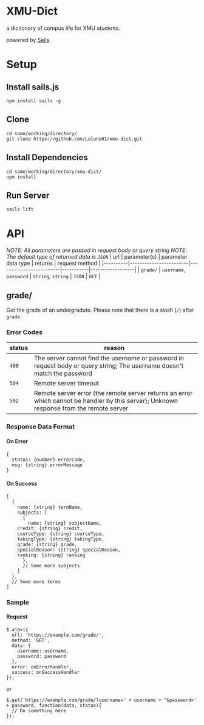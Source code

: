 # XMU-Dict
a dictionary of compus life for XMU students.

powered by [Sails](http://sailsjs.org).

# Setup
## Install sails.js
```
npm install sails -g
```

## Clone
```
cd some/working/directory/
git clone https://github.com/Luluno01/xmu-dict.git
```

## Install Dependencies
```
cd some/working/directory/xmu-dict/
npm install
```

## Run Server
```
sails lift
```
# API
*NOTE: All parameters are passed in request body or query string*
*NOTE: The default type of returned data is `JSON`*
|   url    |      parameter(s)      |   parameter data type   |  returns  |  request method  |
|----------|------------------------|-------------------------|-----------|------------------|
| `grade/` | `username`, `password` |   `string`, `string`    |  `JSON`   |      `GET`       |

## grade/
Get the grade of an undergradute. 
Please note that there is a slash (`/`) after `grade`.

### Error Codes
| status | reason |
|--------|--------|
| `400`  | The server cannot find the username or password in request body or query string; The username doesn't match the password |
| `504`  | Remote server timeout |
| `502`  | Remote server error (the remote server returns an error which cannot be handler by this server); Unknown response from the remote server |

### Response Data Format
#### On Error
```@JSON
{
  status: {number} errorCode,
  msg: {string} errorMessage
}
```

#### On Success
```@JSON
[
  {
    name: {string} termName,
    subjects: [
      {
        name: {string} subjectName,
	credit: {string} credit,
	courseType: {string} courseType,
	takingType: {string} takingType,
	grade: {string} grade,
	specialReason: {string} specialReason,
	ranking: {string} ranking
      },
      // Some more subjects
    ]
  },
  // Some more terms
]
```
### Sample
#### Request
```@JavaScript
$.ajax({
  url: 'https://example.com/grade/',
  method: 'GET',
  data: {
    username: username,
    password: password
  },
  error: onErrorHandler,
  success: onSuccessHandler
});
```
or
```@JavaScript
$.get('https://example.com/grade/?username=' + username + '&password=' + password, function(data, status){
  // Do something here
});
```

